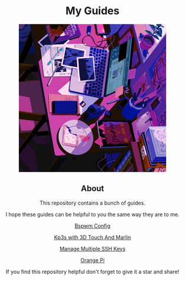 <h1 align="center">My Guides</h1>

<div align="center">
    <img src="/assets/desk.gif" alt="desk" width="400"/>
</div>

<h2 align="center">About</h2>

<p align="center">This repository contains a bunch of guides.</p>

<p align="center">I hope these guides can be helpful to you the same way they are to me.</p>

<div align="center">
    
<a href="https://github.com/fishsticksnom/bspwm-config">Bspwm Config</a>

<a href="https://github.com/fishsticksnom/kp3s_3d_touch_guide">Kp3s with 3D Touch And Marlin</a>

<a href="https://github.com/fishsticksnom/manage_multiple_ssh_keys_guide">Manage Multiple SSH Keys</a>  

<a href="https://github.com/fishsticksnom/orange_pi_guides">Orange Pi </a>

    

</div>

<p align="center">If you find this repository helpful don't forget to give it a star and share!</p>
